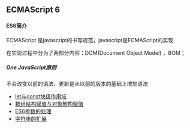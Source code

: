## ECMAScript 6

#### ES6简介

ECMAScript 是javascript的书写规范，javascript是ECMAScript的实现

在实现过程中分为了两部分内容：DOM(Document Object Model) ，BOM；



##### One JavaScript原则 

不会改变以前的语法，更新是从以前的版本的基础上增加语法



- [let与const块级作用域](./letconst.md)
- [数组结构赋值与对象解构赋值](jskeepmoving.md)
- [ES6参数的处理](./anguments.md)
- [字符串的扩展](arrayplus.md) 